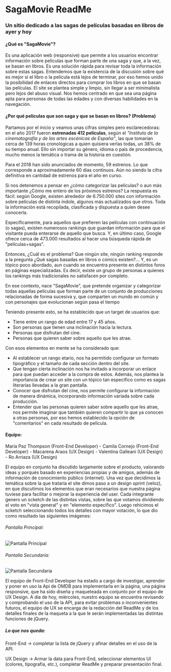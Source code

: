 # SagaMovie ReadMe
### Un sitio dedicado a las sagas de películas basadas en libros de ayer y hoy

#### ¿Qué es "SagaMovie"?
Es una aplicación web (responsive) que permite a los usuarios encontrar información sobre películas que forman parte de una saga y que, a la vez, se basan en libros. Es una solución rápida para revisar toda la información sobre estas sagas. Entendemos que la existencia de la discusión sobre qué es mejor si el libro o la película está lejos de terminar, por eso hemos unido la posibilidad de enlaces directos para comprar los libros en que se basan las películas. 
El site se plantea simple y limpio, sin llegar a ser minimalista pero lejos del abuso visual. Nos hemos centrado en que sea una página apta para personas de todas las edades y con diversas habilidades en la navegación.  


#### ¿Por qué películas que son saga y que se basan en libros? (Problema) 

Partamos por el inicio y veamos unas cifras simples pero esclarecedoras: en el año 2017 fueron **estrenadas 412 películas**, según el *"Instituto de la cinematografía y de las artes escénicas de España"*, las que tomarían cerca de 139 horas cronológicas a quien quisiera verlas todas, un 38% de su tiempo anual. Ello sin importar su género, idioma o país de procedencia, mucho menos la temática o trama de la historia en cuestión.    
  
Para el 2018 han sido anunciados de momento, 59 estrenos. Lo que corresponde a aproximadamente 60 días continuos. Aún no siendo la cifra definitiva en cantidad de estrenos para el año en curso.  
  
Si nos detenemos a pensar en ¿cómo categorizar las películas? o aun más importante ¿Cómo me entero de los próximos estrenos? La respuesta es fácil: según Google, existen alrededor de 6.750.000 sites con información sobre películas de distinta índole, algunos más actualizados que otros. Toda la información está recopilada, clasificada y dispuesta a quien desee conocerla. 
  
Específicamente, para aquellos que prefieren las películas con continuación (o sagas), existen numerosos rankings que guardan información para que el visitante pueda enterarse de aquello que busca. Y, en último caso, Google ofrece cerca de 473.000 resultados al hacer una búsqueda rápida de "películas+sagas". 
  
Entonces, ¿Cuál es el problema? Que ningún site, ningún ranking responde a la pregunta ¿Qué sagas basadas en libros o cómics existen?...  Y, es un tópico poco abordado, aun cuando se encuentra presente en distintos foros en páginas especializadas. Es decir, existe un grupo de personas a quienes los rankings más tradicionales no satisfacen por completo. 
  
En ese contexto, nace "SagaMovie", que pretende organizar y categorizar todas aquellas películas que forman parte de un conjunto de producciones relacionadas de forma sucesiva y, que comparten un mundo en común y con personajes que evolucionan según pasa el tiempo


Teniendo presente esto, se ha establecido que un target de usuarios que: 
* Tiene entre un rango de edad entre 17 y 45 años. 
* Son personas que tienen una inclinación hacia la lectura. 
* Personas que disfrutan del cine. 
* Personas que quieren saber sobre aquello que les atrae. 
  
Con esos elementos en mente se ha considerado que: 
* Al establecer un rango etario, nos ha permitido configurar un formato tipográfico y el tamaño de cada sección dentro del site. 
* Que tengan cierta inclinación nos ha invitado a incorporar un enlace para que puedan acceder a la compra de estos. Además, nos plantea la importancia de crear un site con un tópico tan específico como es sagas literarias llevadas a la gran pantalla. 
* Conocer que disfrutan del cine, nos permite configurar la información de manera dinámica, incorporando información variada sobre cada producción. 
* Entender que las personas quieren saber sobre aquello que les atrae, nos permite imaginar que también quieren compartir lo que ya conocen a otras personas, por eso hemos establecido la opción de "comentarios" en cada resultado de película. 
 

 
 



#### Equipo:
María Paz Thompson (Front-End Developer) - Camila Cornejo (Front-End Developer) - 
Macarena Araos (UX Design) - Valentina Galleani (UX Design) - Ro Arriaza (UX Design)

El equipo en conjunto ha discutido largamente sobre el producto, valorando ideas y porqués basado en experiencias propias y de amigos, además de información de conocimiento público (internet). Una vez que decidimos la temática sobre la que trataría el site dimos paso a un design sprint (veloz), en que discutimos los elementos que eran necesarios que nuestra página tuviese para facilitar o mejorar la experiencia del user. Cada integrante genero un scketch de las distintas vistas, sobre las que votamos dividiendo el voto en "vista general" y en "elemento específico". Luego rehicimos el scketch seleccionando todos los detalles con mayor votación, lo que dio como resultado las siguientes imágenes:

###### Pantalla Principal:
![Pantalla Principal](https://image.ibb.co/cRaQe6/1_pantalla_principal.jpg)

###### Pantalla Secundaria:
![Pantalla Secundaria](https://image.ibb.co/eX80CR/2_pantalla_pel_cula.jpg)

El equipo de Front-End Developer ha estado a cargo de investigar, aprender y poner en uso la Api de OMDB para implementarla en la página, una página responsive, que ha sido diseña y maqueteada en conjunto por el equipo de UX Design. A día de hoy, miércoles, nuestro equipo se encuentra revisando y comprobando el uso de la API, para evitar problemas o inconvenientes futuros, el equipo de UX se encarga de la redacción del ReadMe y de los detalles finales de la maqueta a la que le serán implementadas las distintas funciones de jQuery.

##### Lo que nos queda: 

Front-End -> completar la lista de jQuery y afinar detalles en el uso de la API.

UX Design -> Armar la data para Front-End, seleccionar elementos UI (colores, tipografía, etc.), completar ReadMe y preparar presentación final.
